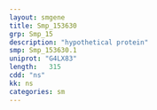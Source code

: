 ```yaml
---
layout: smgene
title: Smp_153630
grp: Smp_15
description: "hypothetical protein"
smp: Smp_153630.1
uniprot: "G4LX83"
length:   315
cdd: "ns"
kk: ns
categories: sm
---
```

